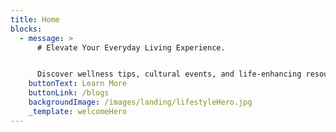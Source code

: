 ```yaml
---
title: Home
blocks:
  - message: >
      # Elevate Your Everyday Living Experience.


      Discover wellness tips, cultural events, and life-enhancing resources to create balance and joy in your daily routine.
    buttonText: Learn More
    buttonLink: /blogs
    backgroundImage: /images/landing/lifestyleHero.jpg
    _template: welcomeHero
---
```



